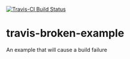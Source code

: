 [![Travis-CI Build Status](https://travis-ci.org/andirey/travis-broken-example.svg?branch=master)](https://travis-ci.org/andirey/travis-broken-example.svg?branch=master)

# travis-broken-example

An example that will cause a build failure
